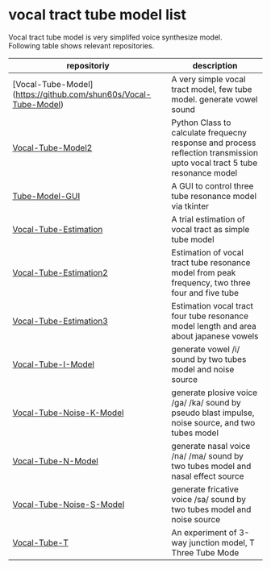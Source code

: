 # vocal tract tube model list   

Vocal tract tube model is very simplifed voice synthesize model.  
Following table shows relevant repositories.  

|repositoriy | description |
| ----------- | ------- |
| [Vocal-Tube-Model] (https://github.com/shun60s/Vocal-Tube-Model) | A very simple vocal tract model, few tube model. generate vowel sound |
| [Vocal-Tube-Model2](https://github.com/shun60s/Vocal-Tube-Model2/) | Python Class to calculate frequecny response and process reflection transmission upto vocal tract 5 tube resonance model |
| [Tube-Model-GUI](https://github.com/shun60s/Tube-Model-GUI) | A GUI to control three tube resonance model via tkinter |
| [Vocal-Tube-Estimation](https://github.com/shun60s/Vocal-Tube-Estimation) | A trial estimation of vocal tract as simple tube model |
| [Vocal-Tube-Estimation2](https://github.com/shun60s/Vocal-Tube-Estimation2/) | Estimation of vocal tract tube resonance model from peak frequency, two three four and five tube |
| [Vocal-Tube-Estimation3](https://github.com/shun60s/Vocal-Tube-Estimation3) | Estimation vocal tract four tube resonance model length and area about japanese vowels  |
| [Vocal-Tube-I-Model](https://github.com/shun60s/Vocal-Tube-I-Model) | generate vowel /i/ sound by two tubes model and noise source |
| [Vocal-Tube-Noise-K-Model](https://github.com/shun60s/Vocal-Tube-Noise-K-Model) | generate plosive voice /ga/ /ka/ sound by pseudo blast impulse, noise source, and two tubes model |
| [Vocal-Tube-N-Model](https://github.com/shun60s/Vocal-Tube-N-Model) | generate nasal voice /na/ /ma/ sound by two tubes model and nasal effect source |
| [Vocal-Tube-Noise-S-Model](https://github.com/shun60s/Vocal-Tube-Noise-S-Model) | generate fricative voice /sa/ sound by two tubes model and noise source  |
| [Vocal-Tube-T](https://github.com/shun60s/Vocal-Tube-T) | An experiment of 3-way junction model, T Three Tube Mode |


